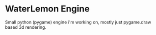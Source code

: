 # WaterLemon Engine
Small python (pygame) engine i'm working on, mostly just pygame.draw based 3d rendering.
